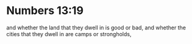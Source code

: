 # Numbers 13:19

and whether the land that they dwell in is good or bad, and whether the cities that they dwell in are camps or strongholds,
